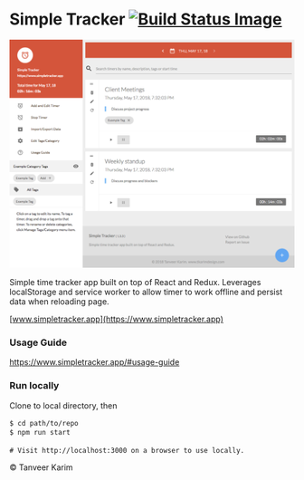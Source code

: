 # Simple Tracker [![Build Status Image](https://travis-ci.org/tanmancan/simple-tracker.svg?branch=master)](https://travis-ci.org/tanmancan/simple-tracker)


![Timer Screenshot](app.png)

Simple time tracker app built on top of React and Redux. Leverages localStorage and service worker to allow timer to work offline and persist data when reloading page.

[www.simpletracker.app](https://www.simpletracker.app)

### Usage Guide

https://www.simpletracker.app/#usage-guide

### Run locally

Clone to local directory, then

```shell
$ cd path/to/repo
$ npm run start

# Visit http://localhost:3000 on a browser to use locally.
```

&copy; Tanveer Karim
